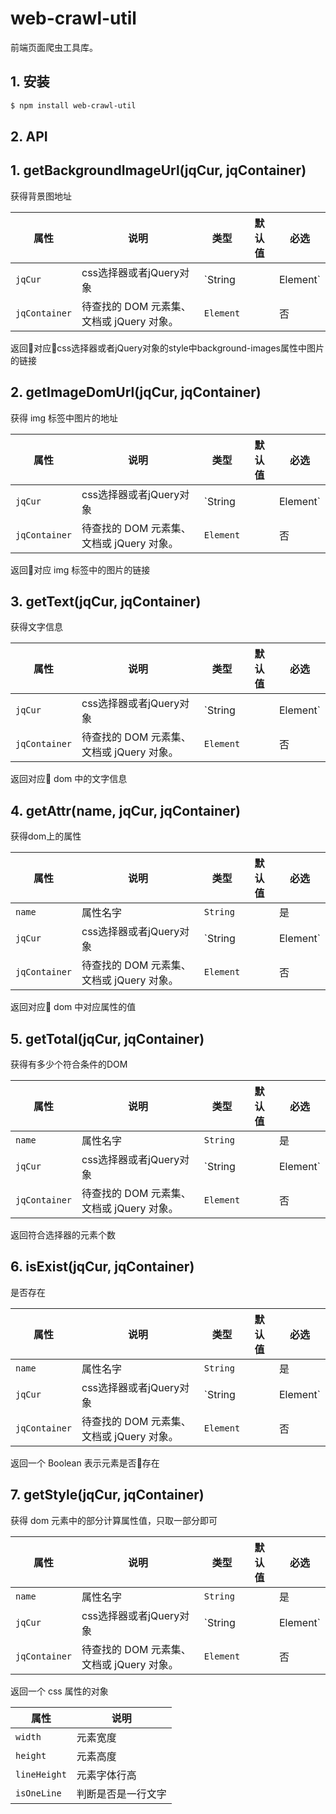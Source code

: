 # web-crawl-util

前端页面爬虫工具库。

## 1. 安装

```bash
$ npm install web-crawl-util
```

## 2. API


## 1. getBackgroundImageUrl(jqCur, jqContainer)

获得背景图地址

| 属性          | 说明                 | 类型              | 默认值 | 必选 |
| ------------- | -------------------- | ----------------- | ------ | -------- |
| `jqCur`      | css选择器或者jQuery对象     | `String || Element`             |      | 是       |
| `jqContainer`      | 待查找的 DOM 元素集、文档或 jQuery 对象。     | `Element`             |      | 否       |

返回对应css选择器或者jQuery对象的style中background-images属性中图片的链接

## 2. getImageDomUrl(jqCur, jqContainer)

获得 img 标签中图片的地址

| 属性          | 说明                 | 类型              | 默认值 | 必选 |
| ------------- | -------------------- | ----------------- | ------ | -------- |
| `jqCur`      | css选择器或者jQuery对象     | `String || Element`             |      | 是       |
| `jqContainer`      | 待查找的 DOM 元素集、文档或 jQuery 对象。     | `Element`             |      | 否       |

返回对应 img 标签中的图片的链接

## 3. getText(jqCur, jqContainer)

获得文字信息

| 属性          | 说明                 | 类型              | 默认值 | 必选 |
| ------------- | -------------------- | ----------------- | ------ | -------- |
| `jqCur`      | css选择器或者jQuery对象     | `String || Element`             |      | 是       |
| `jqContainer`      | 待查找的 DOM 元素集、文档或 jQuery 对象。     | `Element`             |      | 否       |

返回对应 dom 中的文字信息

## 4. getAttr(name, jqCur, jqContainer)

获得dom上的属性

| 属性          | 说明                 | 类型              | 默认值 | 必选 |
| ------------- | -------------------- | ----------------- | ------ | -------- |
| `name`      | 属性名字     | `String`             |      | 是       |
| `jqCur`      | css选择器或者jQuery对象     | `String || Element`             |      | 是       |
| `jqContainer`      | 待查找的 DOM 元素集、文档或 jQuery 对象。     | `Element`             |      | 否       |

返回对应 dom 中对应属性的值

## 5. getTotal(jqCur, jqContainer)

获得有多少个符合条件的DOM

| 属性          | 说明                 | 类型              | 默认值 | 必选 |
| ------------- | -------------------- | ----------------- | ------ | -------- |
| `name`      | 属性名字     | `String`             |      | 是       |
| `jqCur`      | css选择器或者jQuery对象     | `String || Element`             |      | 是       |
| `jqContainer`      | 待查找的 DOM 元素集、文档或 jQuery 对象。     | `Element`             |      | 否       |

返回符合选择器的元素个数

## 6. isExist(jqCur, jqContainer)

是否存在

| 属性          | 说明                 | 类型              | 默认值 | 必选 |
| ------------- | -------------------- | ----------------- | ------ | -------- |
| `name`      | 属性名字     | `String`             |      | 是       |
| `jqCur`      | css选择器或者jQuery对象     | `String || Element`             |      | 是       |
| `jqContainer`      | 待查找的 DOM 元素集、文档或 jQuery 对象。     | `Element`             |      | 否       |

返回一个 Boolean 表示元素是否存在

## 7. getStyle(jqCur, jqContainer)

获得 dom 元素中的部分计算属性值，只取一部分即可

| 属性          | 说明                 | 类型              | 默认值 | 必选 |
| ------------- | -------------------- | ----------------- | ------ | -------- |
| `name`      | 属性名字     | `String`             |      | 是       |
| `jqCur`      | css选择器或者jQuery对象     | `String || Element`             |      | 是       |
| `jqContainer`      | 待查找的 DOM 元素集、文档或 jQuery 对象。     | `Element`             |      | 否       |

返回一个 css 属性的对象

| 属性          | 说明                 |
| ------------- | -------------------- |
| `width`      | 元素宽度     |
| `height`      | 元素高度     |
| `lineHeight`      | 元素字体行高     |
| `isOneLine`      | 判断是否是一行文字     |